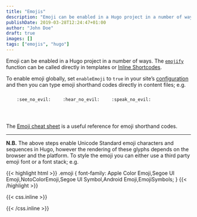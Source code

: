```yaml
---
title: "Emojis"
description: "Emoji can be enabled in a Hugo project in a number of ways."
publishDate: 2019-03-28T12:24:47+01:00
author: "John Doe"
draft: true
images: []
tags: ["emojis", "hugo"]
---
```


Emoji can be enabled in a Hugo project in a number of ways. 
The [`emojify`](https://gohugo.io/functions/emojify/) function can be called directly in templates or [Inline Shortcodes](https://gohugo.io/templates/shortcode-templates/#inline-shortcodes). 

To enable emoji globally, set `enableEmoji` to `true` in your site’s [configuration](https://gohugo.io/getting-started/configuration/) and then you can type emoji shorthand codes directly in content files; e.g.

<p>
	<span>
		<span class="emojify">🙈</span>
		<code>:see_no_evil:</code>
	</span>
		<span>
			<span class="emojify">🙉</span>
			<code>:hear_no_evil:</code>
		</span>
	<span>
		<span class="emojify">🙊</span>
		<code>:speak_no_evil:</code>
	</span>
</p>
<br>

The [Emoji cheat sheet](http://www.emoji-cheat-sheet.com/) is a useful reference for emoji shorthand codes.

***

**N.B.** The above steps enable Unicode Standard emoji characters and sequences in Hugo, however the rendering of these glyphs depends on the browser and the platform. To style the emoji you can either use a third party emoji font or a font stack; e.g.

{{< highlight html >}}
.emoji {
font-family: Apple Color Emoji,Segoe UI Emoji,NotoColorEmoji,Segoe UI Symbol,Android Emoji,EmojiSymbols;
}
{{< /highlight >}}

{{< css.inline >}}
<style>
.emojify {
	font-family: Apple Color Emoji,Segoe UI Emoji,NotoColorEmoji,Segoe UI Symbol,Android Emoji,EmojiSymbols;
	font-size: 2rem;
	vertical-align: middle;
}
</style>
{{< /css.inline >}}